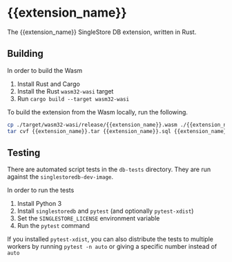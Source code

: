 # {{extension_name}}

The {{extension_name}} SingleStore DB extension, written in Rust.

## Building

In order to build the Wasm

1. Install Rust and Cargo
2. Install the Rust `wasm32-wasi` target
3. Run `cargo build --target wasm32-wasi`

To build the extension from the Wasm locally, run the following.

```bash
cp ./target/wasm32-wasi/release/{{extension_name}}.wasm ./{{extension_name}}.wasm
tar cvf {{extension_name}}.tar {{extension_name}}.sql {{extension_name}}.wasm {{extension_name}}.wit 
```

## Testing

There are automated script tests in the `db-tests` directory.
They are run against the `singlestoredb-dev-image`.

In order to run the tests

1. Install Python 3
2. Install `singlestoredb` and `pytest` (and optionally `pytest-xdist`)
3. Set the `SINGLESTORE_LICENSE` environment variable
4. Run the `pytest` command

If you installed `pytest-xdist`, you can also distribute the tests to multiple workers
by running `pytest -n auto` or giving a specific number instead of `auto`

